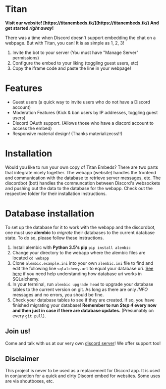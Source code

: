 # Titan
**Visit our website! [https://titanembeds.tk/](https://titanembeds.tk/) And get started *right away*!**

There was a time when Discord doesn't support embedding the chat on a webpage. But with Titan, you can! It is as simple as 1, 2, 3!
1. Invite the bot to your server (You must have "Manage Server" permissions)
2. Configure the embed to your liking (toggling guest users, etc)
3. Copy the iframe code and paste the line in your webpage!

# Features
- Guest users (a quick way to invite users who do not have a Discord account)
- Moderation Features (Kick & ban users by IP addresses, toggling guest users)
- Discord OAuth support. (Allows those who have a discord account to access the embed)
- Responsive material design! (Thanks materializecss!!)

# Installation
Would you like to run your own copy of Titan Embeds? There are two parts that integrate nicely together. The webapp (website) handles the frontend and communication with the database to retrieve server messages, etc. The discordbot (bot) handles the communcation
between Discord's websockets and pushing out the data to the database for the webapp. Check out the respective folder for their installation instructions.

# Database installation
To set up the database for it to work with the webapp and the discordbot, one must use **alembic** to *migrate* their databases to the current database state. To do so, please follow these instructions.
1. Install alembic with **Python 3.5's pip** `pip install alembic`
2. Change your directory to the webapp where the alembic files are located `cd webapp`
3. Clone `alembic.example.ini` into your own `alembic.ini` file to find and edit the following line `sqlalchemy.url` to equal your database uri. [See here](http://docs.sqlalchemy.org/en/latest/core/engines.html#database-urls) if you need help understanding how database uri works in SQLalchemy.
4. In your terminal, run `alembic upgrade head` to upgrade your database tables to the current version on git. As long as there are only *INFO* messages and no errors, you should be fine.
5. Check your database tables to see if they are created. If so, you have finished migrating your database! **Remember to run *Step 4* every now and then just in case if there are database updates.** (Presumably on every `git pull`).


## Join us!
Come and talk with us at our very own [discord server](https://discord.gg/z4pdtuV)! We offer support too!

## Disclaimer
This project is never to be used as a replacement for Discord app. It is used in conjunction for a quick and dirty Discord embed for websites. Some uses are via shoutboxes, etc.

